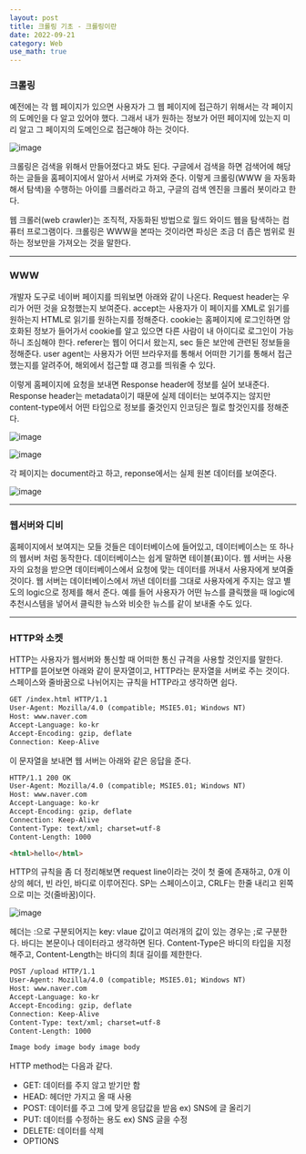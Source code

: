 ```yaml
---
layout: post
title: 크롤링 기초 - 크롤링이란
date: 2022-09-21
category: Web
use_math: true
---
```


### 크롤링

예전에는 각 웹 페이지가 있으면 사용자가 그 웹 페이지에 접근하기 위해서는 각 페이지의 도메인을 다 알고 있어야 했다. 그래서 내가 원하는 정보가 어떤 페이지에 있는지 미리 알고 그 페이지의 도메인으로 접근해야 하는 것이다. 

![image](https://user-images.githubusercontent.com/61526722/191630570-9d4a68ec-f38b-43be-8a99-9ebc6ac0f236.png)

크롤링은 검색을 위해서 만들어졌다고 봐도 된다. 구글에서 검색을 하면 검색어에 해당하는 글들을 홈페이지에서 알아서 서버로 가져와 준다. 이렇게 크롤링(WWW 을 자동화해서 탐색)을 수행하는 아이를 크롤러라고 하고, 구글의 검색 엔진을 크롤러 봇이라고 한다. 

웹 크롤러(web crawler)는 조직적, 자동화된 방법으로 월드 와이드 웹을 탐색하는 컴퓨터 프로그램이다. 크롤링은 WWW을 본따는 것이라면 파싱은 조금 더 좁은 범위로 원하는 정보만을 가져오는 것을 말한다. 

---

### WWW

개발자 도구로 네이버 페이지를 띄워보면 아래와 같이 나온다. Request header는 우리가 어떤 것을 요청했는지 보여준다. accept는 사용자가 이 페이지를 XML로 읽기를 원하는지 HTML로 읽기를 원하는지를 정해준다. cookie는 홈페이지에 로그인하면 암호화된 정보가 들어가서 cookie를 알고 있으면 다른 사람이 내 아이디로 로그인이 가능하니 조심해야 한다. referer는 웹이 어디서 왔는지, sec 들은 보안에 관련된 정보들을 정해준다. user agent는 사용자가 어떤 브라우저를 통해서 어떠한 기기를 통해서 접근했는지를 알려주어, 해외에서 접근할 떄 경고를 띄워줄 수 있다. 

이렇게 홈페이지에 요청을 보내면 Response header에 정보를 실어 보내준다. Response header는 metadata이기 때문에 실제 데이터는 보여주지는 않지만 content-type에서 어떤 타입으로 정보를 줄것인지 인코딩은 뭘로 할것인지를 정해준다.

![image](https://user-images.githubusercontent.com/61526722/191632497-055b1089-b071-4fda-bf10-0a8472417088.png)

![image](https://user-images.githubusercontent.com/61526722/191632537-9f849521-8a90-49db-92f2-c698e8920678.png)

각 페이지는 document라고 하고, reponse에서는 실제 원본 데이터를 보여준다. 

![image](https://user-images.githubusercontent.com/61526722/191686068-c79c7835-a8eb-4ab2-88ac-bbf4efea58fd.png)

----

### 웹서버와 디비

홈페이지에서 보여지는 모들 것들은 데이터베이스에 들어있고, 데이터베이스는 또 하나의 웹서버 처럼 동작한다. 데이터베이스는 쉽게 말하면 테이블(표)이다. 웹 서버는 사용자의 요청을 받으면 데이터베이스에서 요청에 맞는 데이터를 꺼내서 사용자에게 보여줄 것이다. 웹 서버는 데이터베이스에서 꺼낸 데이터를 그대로 사용자에게 주지는 않고 별도의 logic으로 정제를 해서 준다. 예를 들어 사용자가 어떤 뉴스를 클릭했을 때 logic에 추천시스템을 넣어서 클릭한 뉴스와 비슷한 뉴스를 같이 보내줄 수도 있다. 

---

### HTTP와 소켓

HTTP는 사용자가 웹서버와 통신할 때 어떠한 통신 규격을 사용할 것인지를 말한다. HTTP를 뜯어보면 아래와 같이 문자열이고, HTTP라는 문자열을 서버로 주는 것이다. 스페이스와 줄바꿈으로 나뉘어지는 규칙을 HTTP라고 생각하면 쉽다.  

```HTML
GET /index.html HTTP/1.1
User-Agent: Mozilla/4.0 (compatible; MSIE5.01; Windows NT)
Host: www.naver.com
Accept-Language: ko-kr
Accept-Encoding: gzip, deflate
Connection: Keep-Alive
```

이 문자열을 보내면 웹 서버는 아래와 같은 응답을 준다. 

```HTML
HTTP/1.1 200 OK
User-Agent: Mozilla/4.0 (compatible; MSIE5.01; Windows NT)
Host: www.naver.com
Accept-Language: ko-kr
Accept-Encoding: gzip, deflate
Connection: Keep-Alive
Content-Type: text/xml; charset=utf-8
Content-Length: 1000

<html>hello</html>
```

HTTP의 규칙을 좀 더 정리해보면 request line이라는 것이 첫 줄에 존재하고, 0개 이상의 헤더, 빈 라인, 바디로 이루어진다. SP는 스페이스이고, CRLF는 한줄 내리고 왼쪽으로 미는 것(줄바꿈)이다. 

![image](https://user-images.githubusercontent.com/61526722/191690207-2ca10eaa-6ee7-44e7-babd-cd355010ac15.png)

헤더는 :으로 구분되어지는 key: vlaue 값이고 여러개의 값이 있는 경우는 ;로 구분한다. 바디는 본문이나 데이터라고 생각하면 된다. Content-Type은 바디의 타입을 지정해주고, Content-Length는 바디의 최대 길이를 제한한다. 

```HTML
POST /upload HTTP/1.1
User-Agent: Mozilla/4.0 (compatible; MSIE5.01; Windows NT)
Host: www.naver.com
Accept-Language: ko-kr
Accept-Encoding: gzip, deflate
Connection: Keep-Alive
Content-Type: text/xml; charset=utf-8
Content-Length: 1000

Image body image body image body
```

HTTP method는 다음과 같다.

- GET: 데이터를 주지 않고 받기만 함
- HEAD: 헤더만 가지고 올 때 사용
- POST: 데이터를 주고 그에 맞게 응답값을 받음 ex) SNS에 글 올리기
- PUT: 데이터를 수정하는 용도 ex) SNS 글을 수정
- DELETE: 데이터를 삭제
- OPTIONS













